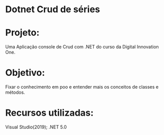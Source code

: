  #                                                  Dotnet Crud de séries
# Projeto: 
Uma Aplicação console de Crud com .NET do curso da Digital Innovation One.
# Objetivo:
Fixar o conhecimento em poo e entender mais os conceitos de classes e métodos.
# Recursos utilizadas:
Visual Studio(2019);
.NET 5.0

